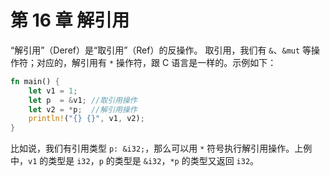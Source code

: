 # 第 16 章 解引用

“解引用”（Deref）是“取引用”（Ref）的反操作。
取引用，我们有 `&`、`&mut`  等操作符；对应的，解引用有 `*` 操作符，跟 C 语言是一样的。示例如下：

```rust
fn main() {
    let v1 = 1;
    let p  = &v1; //取引用操作
    let v2 = *p;  //解引用操作
    println!("{} {}", v1, v2);
}
```

比如说，我们有引用类型 `p: &i32;`，那么可以用 `*` 符号执行解引用操作。上例中，`v1` 的类型是 `i32`，`p` 的类型是 `&i32`，`*p` 的类型又返回 `i32`。
